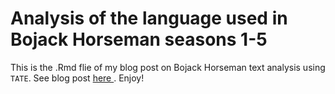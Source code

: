 # Analysis of the language used in Bojack Horseman seasons 1-5
This is the .Rmd flie of my blog post on Bojack Horseman text analysis using `TATE`.
See blog post <a href = "https://almogsi.com/bojack-the-data-scientist/"> here </a>.
Enjoy!
